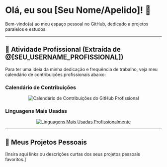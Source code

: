 # Olá, eu sou [Seu Nome/Apelido]! 👋

Bem-vindo(a) ao meu espaço pessoal no GitHub, dedicado a projetos paralelos e estudos.

---

## 💼 Atividade Profissional (Extraída de @[SEU_USERNAME_PROFISSIONAL])

Para ter uma ideia da minha dedicação e frequência de trabalho, veja meu calendário de contribuições profissionais abaixo:

### Calendário de Contribuições
<p align="center">
  <img 
    src="https://github-contributions-api.jogruber.de/v1/romulosuperlogica?limit=52&theme=github" 
    alt="Calendário de Contribuições do GitHub Profissional"
  />
</p>

### Linguagens Mais Usadas
<p align="center">
  <a href="https://github.com/[SEU_USERNAME_PROFISSIONAL]">
    <img 
      src="https://github-readme-stats.vercel.app/api/top-langs/?username=romulosuperlogica&layout=compact&theme=radical&hide_border=true" 
      alt="Linguagens Mais Usadas Profissionalmente"
    />
  </a>
</p>

---

## 🚀 Meus Projetos Pessoais

[Insira aqui links ou descrições curtas dos seus projetos pessoais favoritos.]
